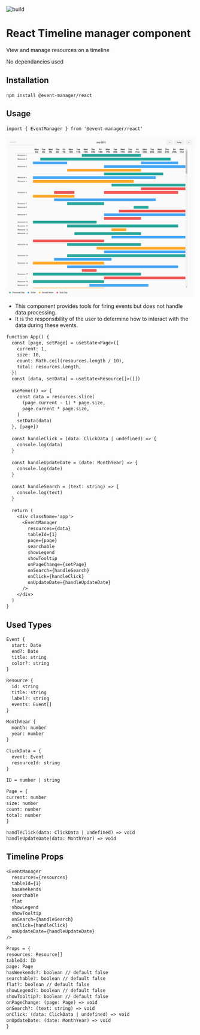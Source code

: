 ![build](https://github.com/jurisbandenieks/event-manager/actions/workflows/main.yml/badge.svg)

# React Timeline manager component

View and manage resources on a timeline

No dependancies used

## Installation

`npm install @event-manager/react`

## Usage

`import { EventManager } from '@event-manager/react'`

![alt text](https://github.com/jurisbandenieks/event-manager/blob/HEAD/images/event-manager.png)

- This component provides tools for firing events but does not handle data processing.
- It is the responsibility of the user to determine how to interact with the data during these events.

```
function App() {
  const [page, setPage] = useState<Page>({
    current: 1,
    size: 10,
    count: Math.ceil(resources.length / 10),
    total: resources.length,
  })
  const [data, setData] = useState<Resource[]>([])

  useMemo(() => {
    const data = resources.slice(
      (page.current - 1) * page.size,
      page.current * page.size,
    )
    setData(data)
  }, [page])

  const handleClick = (data: ClickData | undefined) => {
    console.log(data)
  }

  const handleUpdateDate = (date: MonthYear) => {
    console.log(date)
  }

  const handleSearch = (text: string) => {
    console.log(text)
  }

  return (
    <div className='app'>
      <EventManager
        resources={data}
        tableId={1}
        page={page}
        searchable
        showLegend
        showTooltip
        onPageChange={setPage}
        onSearch={handleSearch}
        onClick={handleClick}
        onUpdateDate={handleUpdateDate}
      />
    </div>
  )
}
```

## Used Types

```
Event {
  start: Date
  end?: Date
  title: string
  color?: string
}
```

```
Resource {
  id: string
  title: string
  label?: string
  events: Event[]
}
```

```
MonthYear {
  month: number
  year: number
}
```

```
ClickData = {
  event: Event
  resourceId: string
}
```

```
ID = number | string
```

```
Page = {
current: number
size: number
count: number
total: number
}
```

```
handleClick(data: ClickData | undefined) => void
handleUpdateDate(data: MonthYear) => void
```

## Timeline Props

```
<EventManager
  resources={resources}
  tableId={1}
  hasWeekends
  searchable
  flat
  showLegend
  showTooltip
  onSearch={handleSearch}
  onClick={handleClick}
  onUpdateDate={handleUpdateDate}
/>
```

```
Props = {
resources: Resource[]
tableId: ID
page: Page
hasWeekends?: boolean // default false
searchable?: boolean // default false
flat?: boolean // default false
showLegend?: boolean // default false
showTooltip?: boolean // default false
onPageChange: (page: Page) => void
onSearch?: (text: string) => void
onClick: (data: ClickData | undefined) => void
onUpdateDate: (date: MonthYear) => void
}
```
